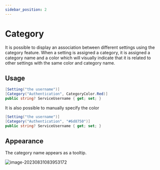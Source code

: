 ```yaml
---
sidebar_position: 2
---
```


# Category

It is possible to display an association between different settings using the category feature. When a setting is assigned a category, it is assigned a category name and a color which will visually indicate that it is related to other settings with the same color and category name.

## Usage

```csharp
[Setting("the username")]
[Category("Authentication", CategoryColor.Red)]
public string? ServiceUsername { get; set; }
```

It is also possible to manually specify the color

```csharp
[Setting("the username")]
[Category("Authentication", "#6d8750")]
public string? ServiceUsername { get; set; }
```

## Appearance

The category name appears as a tooltip.

![image-20230831083953172](../../../static/img/image-20230831083953172.png)
